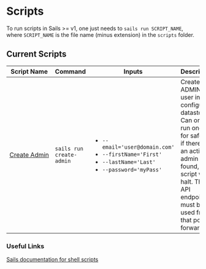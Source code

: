 # Scripts

To run scripts in Sails >= v1, one just needs to `sails run SCRIPT_NAME`, where `SCRIPT_NAME` is the file name (minus extension) in the `scripts` folder.

## Current Scripts

<table>
    <thead>
        <th>Script Name</th>
        <th>Command</th>
        <th>Inputs</th>
        <th>Description</th>
    </thead>
    <tbody>
        <td nowrap><a href="./create-admin.js">Create Admin</a></td>
        <td nowrap><code>sails run create-admin</code></td>
        <td nowrap>
            <ul>
                <li><code>--email='user@domain.com'</code></li>
                <li><code>--firstName='First'</code></li>
                <li><code>--lastName='Last'</code></li>
                <li><code>--password='myPass'</code></li>
            </ul>
        </td>
        <td>
            Create an ADMIN user in the configured datastore. Can only be run once; for safety, if there is an active admin user found, the script will halt. The API endpoints must be used from that point forward.
        </td>
    </tbody>
</table>

### Useful Links

[Sails documentation for shell scripts](https://sailsjs.com/documentation/concepts/shell-scripts)
